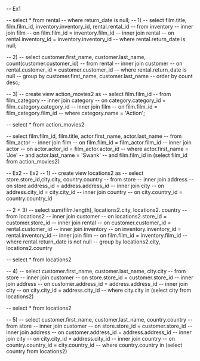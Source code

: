 -- Ex1

-- select * from rental
-- where return_date is null;
-- 1)
-- select film.title, film.film_id, inventory.inventory_id, rental.rental_id
-- from inventory
-- inner join film
-- on film.film_id = inventory.film_id
-- inner join rental
-- on rental.inventory_id = inventory.inventory_id
-- where rental.return_date is null;

-- 2)
-- select customer.first_name, customer.last_name, count(customer.customer_id)
-- from rental
-- inner join customer 
-- on rental.customer_id = customer.customer_id
-- where rental.return_date is null
-- group by customer.first_name, customer.last_name
-- order by count desc;


-- 3)
-- create view action_movies2 as
-- 	select film.film_id
-- 	from film_category 
-- 	inner join category
-- 	on category.category_id = film_category.category_id
-- 	inner join film
-- 	on film.film_id = film_category.film_id
-- 	where category.name = 'Action';
	
-- select * from action_movies2

-- select film.film_id, film.title, actor.first_name, actor.last_name
-- from film_actor
-- inner join film
-- on film.film_id = film_actor.film_id
-- inner join actor
-- on actor.actor_id = film_actor.actor_id
-- where actor.first_name = 'Joe'
-- and actor.last_name = 'Swank'
-- and film.film_id in (select film_id from action_movies2)



-- Ex2
-- Ex2
-- 1)
-- create view locations2 as 
-- select store.store_id,city.city, country.country
-- from store 
-- inner join address 
-- on store.address_id = address.address_id
-- inner join city 
-- on address.city_id = city.city_id
-- inner join country
-- on city.country_id = country.country_id

-- 2 + 3)
-- select sum(film.length), locations2.city, locations2. country
-- from locations2 
-- inner join customer
-- on locations2.store_id = customer.store_id
-- inner join rental
-- on customer.customer_id = rental.customer_id
-- inner join inventory
-- on inventory.inventory_id = rental.inventory_id
-- inner join film
-- on film.film_id = inventory.film_id
-- where rental.return_date is not null
-- group by locations2.city, locations2.country

-- select * from locations2

-- 4)
-- select customer.first_name, customer.last_name, city.city
-- from store
-- inner join customer
-- on store.store_id = customer.store_id
-- inner join address
-- on customer.address_id = address.address_id
-- inner join city
-- on city.city_id = address.city_id
-- where city.city in (select city from locations2)


-- select * from locations2

-- 5)
-- select customer.first_name, customer.last_name, country.country
-- from store
-- inner join customer
-- on store.store_id = customer.store_id
-- inner join address
-- on customer.address_id = address.address_id
-- inner join city
-- on city.city_id = address.city_id
-- inner join country
-- on country.country_id = city.country_id
-- where country.country in (select country from locations2)